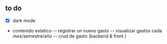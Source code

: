 ## to do
- [x] dark mode
- contenido estatico
-- registrar un nuevo gasto
-- visualizar gastos cada mes/semestre/año
-- crud de gasto (backend & front )